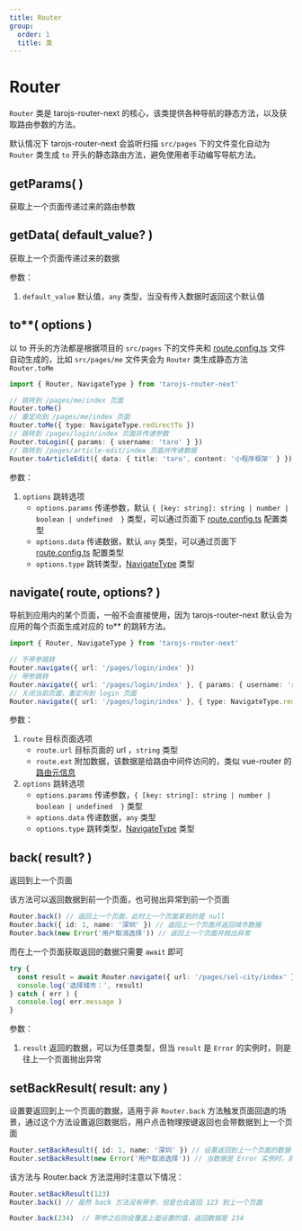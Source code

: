 ```yaml
---
title: Router
group:
  order: 1
  title: 类
---
```


# Router

`Router` 类是 tarojs-router-next 的核心，该类提供各种导航的静态方法，以及获取路由参数的方法。

默认情况下 tarojs-router-next 会监听扫描 `src/pages` 下的文件变化自动为 `Router` 类生成 `to` 开头的静态路由方法，避免使用者手动编写导航方法。

## getParams( )

获取上一个页面传递过来的路由参数

## getData( default_value? )

获取上一个页面传递过来的数据

参数：

1. `default_value` 默认值，`any` 类型，当没有传入数据时返回这个默认值

## to\*\*( options )

以 to 开头的方法都是根据项目的 `src/pages` 下的文件夹和 [route.config.ts](/guide/quike/route-config) 文件自动生成的，比如 `src/pages/me` 文件夹会为 `Router` 类生成静态方法 `Router.toMe`

```typescript
import { Router, NavigateType } from 'tarojs-router-next'

// 跳转到 /pages/me/index 页面
Router.toMe()
// 重定向到 /pages/me/index 页面
Router.toMe({ type: NavigateType.redirectTo })
// 跳转到 /pages/login/index 页面并传递参数
Router.toLogin({ params: { username: 'taro' } })
// 跳转到 /pages/article-edit/index 页面并传递数据
Router.toArticleEdit({ data: { title: 'taro', content: '小程序框架' } })
```

参数：

1. `options` 跳转选项
   - `options.params` 传递参数，默认 `{ [key: string]: string | number | boolean | undefined  }` 类型，可以通过页面下 [route.config.ts](/guide/quike/route-config) 配置类型
   - `options.data` 传递数据，默认 `any` 类型，可以通过页面下 [route.config.ts](/guide/quike/route-config) 配置类型
   - `options.type` 跳转类型，[NavigateType](/api/other#navigatetype) 类型

## navigate( route, options? )

导航到应用内的某个页面，一般不会直接使用，因为 tarojs-router-next 默认会为应用的每个页面生成对应的 to\*\* 的跳转方法。

```typescript
import { Router, NavigateType } from 'tarojs-router-next'

// 不带参跳转
Router.navigate({ url: '/pages/login/index' })
// 带参跳转
Router.navigate({ url: '/pages/login/index' }, { params: { username: 'router' } })
// 关闭当前页面，重定向到 login 页面
Router.navigate({ url: '/pages/login/index' }, { type: NavigateType.redirectTo })
```

参数：

1. `route` 目标页面选项
   - `route.url` 目标页面的 url ，`string` 类型
   - `route.ext` 附加数据，该数据是给路由中间件访问的，类似 vue-router 的 [路由元信息](https://router.vuejs.org/zh/guide/advanced/meta.html)
2. `options` 跳转选项
   - `options.params` 传递参数，`{ [key: string]: string | number | boolean | undefined  }` 类型
   - `options.data` 传递数据，`any` 类型
   - `options.type` 跳转类型，[NavigateType](/api/other#navigatetype) 类型

## back( result? )

返回到上一个页面

该方法可以返回数据到前一个页面，也可抛出异常到前一个页面

```typescript
Router.back() // 返回上一个页面，此时上一个页面拿到的是 null
Router.back({ id: 1, name: '深圳' }) // 返回上一个页面并返回城市数据
Router.back(new Error('用户取消选择')) // 返回上一个页面并抛出异常
```

而在上一个页面获取返回的数据只需要 `await` 即可

```typescript
try {
  const result = await Router.navigate({ url: '/pages/sel-city/index' })
  console.log('选择城市：', result)
} catch ( err ) {
  console.log( err.message )
}
```

参数：

1. `result` 返回的数据，可以为任意类型，但当 `result` 是 `Error` 的实例时，则是往上一个页面抛出异常


## setBackResult( result: any )

设置要返回到上一个页面的数据，适用于非 `Router.back` 方法触发页面回退的场景，通过这个方法设置返回数据后，用户点击物理按键返回也会带数据到上一个页面

```typescript
Router.setBackResult({ id: 1, name: '深圳' }) // 设置返回到上一个页面的数据
Router.setBackResult(new Error('用户取消选择')) // 当数据是 Error 实例时，则是抛出一个异常到上一个页面
```

该方法与 Router.back 方法混用时注意以下情况：

```typescript
Router.setBackResult(123)
Router.back() // 虽然 back 方法没有带参，但是也会返回 123 到上一个页面

Router.back(234)  // 带参之后则会覆盖上面设置的值，返回数据是 234
```